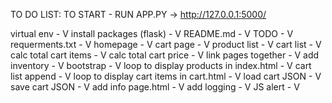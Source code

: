 TO DO LIST:
TO START - RUN APP.PY -> http://127.0.0.1:5000/

virtual env - V
install packages (flask) - V
README.md - V
TODO - V
requerments.txt - V 
homepage - V
cart page - V
product list - V
cart list - V
calc total cart items - V
calc total cart price - V
link pages together - V
add inventory - V
bootstrap - V
loop to display products in index.html - V
cart list append - V
loop to display cart items in cart.html - V
load cart JSON - V
save cart JSON - V
add info page.html - V
add logging - V
JS alert - V



